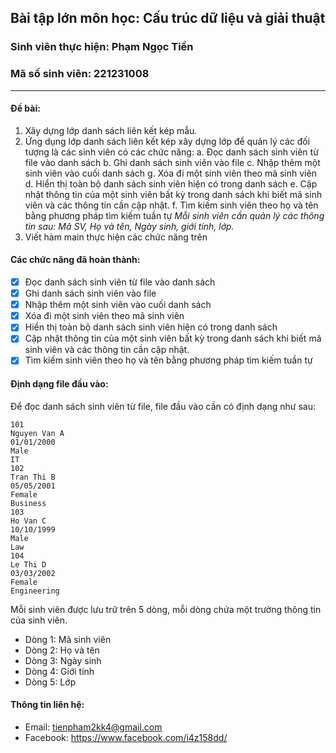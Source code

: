 ## Bài tập lớn môn học: Cấu trúc dữ liệu và giải thuật
### Sinh viên thực hiện: Phạm Ngọc Tiền
### Mã số sinh viên: 221231008
***
#### Đề bài:
1. Xây dựng lớp danh sách liên kết kép mẫu. 
2. Ứng dụng lớp danh sách liên kết kép xây dựng lớp để quản lý các đối tượng là các sinh viên có các chức năng: 
a. Đọc danh sách sinh viên từ file vào danh sách 
b. Ghi danh sách sinh viên vào file 
c. Nhập thêm một sinh viên vào cuối danh sách 
g. Xóa đi một sinh viên theo mã sinh viên 
d. Hiển thị toàn bộ danh sách sinh viên hiện có trong danh sách 
e. Cập nhật thông tin của một sinh viên bất kỳ trong danh sách khi biết mã sinh viên và các thông tin cần cập nhật. 
f. Tìm kiếm sinh viên theo họ và tên bằng phương pháp tìm kiếm tuần tự 
*Mỗi sinh viên cần quản lý các thông tin sau: Mã SV, Họ và tên, Ngày sinh, giới tính, lớp.*
3. Viết hàm main thực hiện các chức năng trên 

#### Các chức năng đã hoàn thành:
- [x] Đọc danh sách sinh viên từ file vào danh sách
- [x] Ghi danh sách sinh viên vào file
- [x] Nhập thêm một sinh viên vào cuối danh sách
- [x] Xóa đi một sinh viên theo mã sinh viên
- [x] Hiển thị toàn bộ danh sách sinh viên hiện có trong danh sách
- [x] Cập nhật thông tin của một sinh viên bất kỳ trong danh sách khi biết mã sinh viên và các thông tin cần cập nhật.
- [x] Tìm kiếm sinh viên theo họ và tên bằng phương pháp tìm kiếm tuần tự

#### Định dạng file đầu vào:
Để đọc danh sách sinh viên từ file, file đầu vào cần có định dạng như sau:

```
101
Nguyen Van A
01/01/2000
Male
IT
102
Tran Thi B
05/05/2001
Female
Business
103
Ho Van C
10/10/1999
Male
Law
104
Le Thi D
03/03/2002
Female
Engineering
```

Mỗi sinh viên được lưu trữ trên 5 dòng, mỗi dòng chứa một  trường thông tin của sinh viên. 
- Dòng 1: Mã sinh viên
- Dòng 2: Họ và tên
- Dòng 3: Ngày sinh
- Dòng 4: Giới tính
- Dòng 5: Lớp

#### Thông tin liên hệ:
- Email: tienpham2kk4@gmail.com
- Facebook: https://www.facebook.com/i4z158dd/